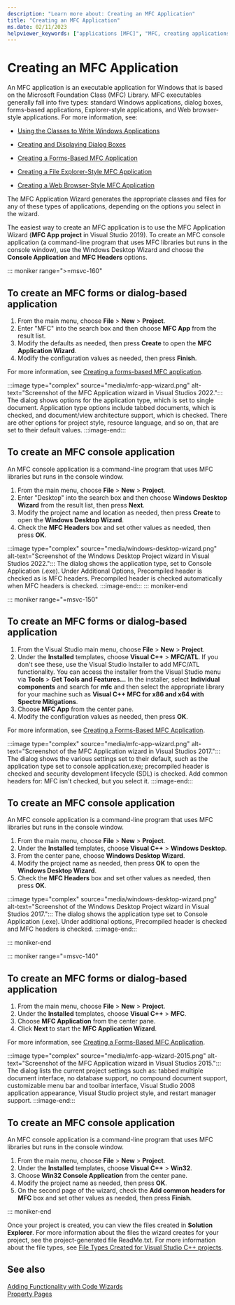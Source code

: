 ```yaml
---
description: "Learn more about: Creating an MFC Application"
title: "Creating an MFC Application"
ms.date: 02/11/2023
helpviewer_keywords: ["applications [MFC]", "MFC, creating applications", "MFC applications"]
---
```

# Creating an MFC Application

An MFC application is an executable application for Windows that is based on the Microsoft Foundation Class (MFC) Library. MFC executables generally fall into five types: standard Windows applications, dialog boxes, forms-based applications, Explorer-style applications, and Web browser-style applications. For more information, see:

- [Using the Classes to Write Windows Applications](../../mfc/using-the-classes-to-write-applications-for-windows.md)

- [Creating and Displaying Dialog Boxes](../../mfc/creating-and-displaying-dialog-boxes.md)

- [Creating a Forms-Based MFC Application](../../mfc/reference/creating-a-forms-based-mfc-application.md)

- [Creating a File Explorer-Style MFC Application](../../mfc/reference/creating-a-file-explorer-style-mfc-application.md)

- [Creating a Web Browser-Style MFC Application](../../mfc/reference/creating-a-web-browser-style-mfc-application.md)

The MFC Application Wizard generates the appropriate classes and files for any of these types of applications, depending on the options you select in the wizard.

The easiest way to create an MFC application is to use the MFC Application Wizard (**MFC App project** in Visual Studio 2019). To create an MFC console application (a command-line program that uses MFC libraries but runs in the console window), use the Windows Desktop Wizard and choose the **Console Application** and **MFC Headers** options.

::: moniker range=">=msvc-160"

## To create an MFC forms or dialog-based application

1. From the main menu, choose **File** > **New** > **Project**.
1. Enter "MFC" into the search box and then choose **MFC App** from the result list.
1. Modify the defaults as needed, then press **Create** to open the **MFC Application Wizard**.
1. Modify the configuration values as needed, then press **Finish**.

For more information, see [Creating a forms-based MFC application](creating-a-forms-based-mfc-application.md).

:::image type="complex" source="media/mfc-app-wizard.png" alt-text="Screenshot of the MFC Application wizard in Visual Studios 2022.":::
The dialog shows options for the application type, which is set to single document. Application type options include tabbed documents, which is checked, and document/view architecture support, which is checked. There are other options for project style, resource language, and so on, that are set to their default values.
:::image-end:::

## To create an MFC console application

An MFC console application is a command-line program that uses MFC libraries but runs in the console window.

1. From the main menu, choose **File** > **New** > **Project**.
1. Enter "Desktop" into the search box and then choose **Windows Desktop Wizard** from the result list, then press **Next**.
1. Modify the project name and location as needed, then press **Create** to open the **Windows Desktop Wizard**.
1. Check the **MFC Headers** box and set other values as needed, then press **OK**.

:::image type="complex" source="media/windows-desktop-wizard.png" alt-text="Screenshot of the Windows Desktop Project wizard in Visual Studios 2022.":::
The dialog shows the application type, set to Console Application (.exe). Under Additional Options, Precompiled header is checked as is MFC headers. Precompiled header is checked automatically when MFC headers is checked.
:::image-end:::
::: moniker-end

::: moniker range="=msvc-150"

## To create an MFC forms or dialog-based application

1. From the Visual Studio main menu, choose **File** > **New** > **Project**.
1. Under the **Installed** templates, choose **Visual C++** > **MFC/ATL**. If you don't see these, use the Visual Studio Installer to add MFC/ATL functionality. You can access the installer from the Visual Studio menu via **Tools** > **Get Tools and Features...** In the installer, select **Individual components** and search for **mfc** and then select the appropriate library for your machine such as **Visual C++ MFC for x86 and x64 with Spectre Mitigations**.
1. Choose **MFC App** from the center pane.
1. Modify the configuration values as needed, then press **OK**.

For more information, see [Creating a Forms-Based MFC Application](creating-a-forms-based-mfc-application.md).

:::image type="complex" source="media/mfc-app-wizard.png" alt-text="Screenshot of the MFC Application wizard in Visual Studios 2017.":::
The dialog shows the various settings set to their default, such as the application type set to console application.exe; precompiled header is checked and security development lifecycle (SDL) is checked. Add common headers for: MFC isn't checked, but you select it.
:::image-end:::

## To create an MFC console application

An MFC console application is a command-line program that uses MFC libraries but runs in the console window.

1. From the main menu, choose **File** > **New** > **Project**.
1. Under the **Installed** templates, choose **Visual C++** > **Windows Desktop**.
1. From the center pane, choose **Windows Desktop Wizard**.
1. Modify the project name as needed, then press **OK** to open the **Windows Desktop Wizard**.
1. Check the **MFC Headers** box and set other values as needed, then press **OK**.

:::image type="complex" source="media/windows-desktop-wizard.png" alt-text="Screenshot of the Windows Desktop Project wizard in Visual Studios 2017.":::
The dialog shows the application type set to Console Application (.exe). Under additional options, Precompiled header is checked and MFC headers is checked.
:::image-end:::

::: moniker-end

::: moniker range="=msvc-140"

## To create an MFC forms or dialog-based application

1. From the main menu, choose **File** > **New** > **Project**.
1. Under the **Installed** templates, choose **Visual C++** > **MFC**.
1. Choose **MFC Application** from the center pane.
1. Click **Next** to start the **MFC Application Wizard**.

For more information, see [Creating a Forms-Based MFC Application](creating-a-forms-based-mfc-application.md).

:::image type="complex" source="media/mfc-app-wizard-2015.png" alt-text="Screenshot of the MFC Application wizard in Visual Studios 2015.":::
The dialog lists the current project settings such as: tabbed multiple document interface, no database support, no compound document support, customizable menu bar and toolbar interface, Visual Studio 2008 application appearance, Visual Studio project style, and restart manager support.
:::image-end:::

## To create an MFC console application

An MFC console application is a command-line program that uses MFC libraries but runs in the console window.

1. From the main menu, choose **File** > **New** > **Project**.
1. Under the **Installed** templates, choose **Visual C++** > **Win32**.
1. Choose **Win32 Console Application** from the center pane.
1. Modify the project name as needed, then press **OK**.
1. On the second page of the wizard, check the **Add common headers for MFC** box and set other values as needed, then press **Finish**.

::: moniker-end

Once your project is created, you can view the files created in **Solution Explorer**. For more information about the files the wizard creates for your project, see the project-generated file ReadMe.txt. For more information about the file types, see [File Types Created for Visual Studio C++ projects](../../build/reference/file-types-created-for-visual-cpp-projects.md).

## See also

[Adding Functionality with Code Wizards](../../ide/adding-functionality-with-code-wizards-cpp.md)\
[Property Pages](../../build/reference/property-pages-visual-cpp.md)
